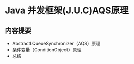 # Java 并发框架(J.U.C)AQS原理

## 内容提要

* AbstractLQueueSynchronizer（AQS）原理
* 条件变量（ConditionObject）原理
* 总结